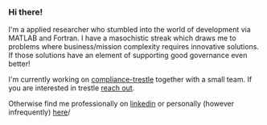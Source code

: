### Hi there!

I'm a applied researcher who stumbled into the world of development via MATLAB and Fortran.
I have a masochistic streak which draws me to problems where business/mission complexity requires innovative solutions.
If those solutions have an element of supporting good governance even better!

I'm currently working on [compliance-trestle](https://github.com/IBM/compliance-trestle) together with a small team.
If you are interested in trestle [reach out](https://github.com/IBM/compliance-trestle/issues/new/choose).

Otherwise find me professionally on [linkedin](<>) or personally (however infrequently) [here](https://chrisbutlerphotos.com/)/

<!--
**butler54/butler54** is a ✨ _special_ ✨ repository because its `README.md` (this file) appears on your GitHub profile.

Here are some ideas to get you started:

- 🔭 I’m currently working on ...
- 🌱 I’m currently learning ...
- 👯 I’m looking to collaborate on ...
- 🤔 I’m looking for help with ...
- 💬 Ask me about ...
- 📫 How to reach me: ...
- 😄 Pronouns: ...
- ⚡ Fun fact: ...
-->

